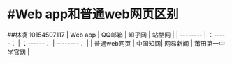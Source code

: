 #Web app和普通web网页区别
=======================
##林凌 10154507117
| Web app | QQ邮箱 | 知乎网 | 站酷网 |
| -------- | ：-----： | ：------： | --------： |
| 普通web网页 | 中国知网| 网易新闻 | 莆田第一中学官网 |
